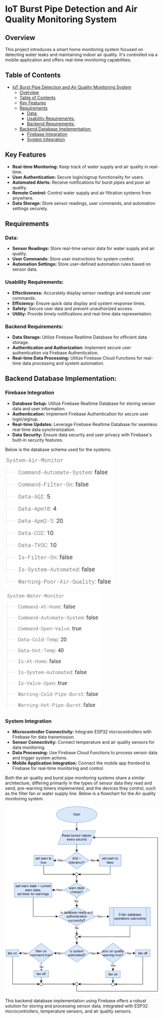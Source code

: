 # IoT Burst Pipe Detection and Air Quality Monitoring System

## Overview
This project introduces a smart home monitoring system focused on detecting water leaks and maintaining indoor air quality. It's controlled via a mobile application and offers real-time monitoring capabilities.

## Table of Contents
- [IoT Burst Pipe Detection and Air Quality Monitoring System](#iot-burst-pipe-detection-and-air-quality-monitoring-system)
  - [Overview](#overview)
  - [Table of Contents](#table-of-contents)
  - [Key Features](#key-features)
  - [Requirements](#requirements)
    - [Data:](#data)
    - [Usability Requirements:](#usability-requirements)
    - [Backend Requirements:](#backend-requirements)
  - [Backend Database Implementation:](#backend-database-implementation)
    - [Firebase Integration](#firebase-integration)
    - [System Integration](#system-integration)


## Key Features
- **Real-time Monitoring:** Keep track of water supply and air quality in real-time.
- **User Authentication:** Secure login/signup functionality for users.
- **Automated Alerts:** Receive notifications for burst pipes and poor air quality.
- **Remote Control:** Control water supply and air filtration systems from anywhere.
- **Data Storage:** Store sensor readings, user commands, and automation settings securely.

## Requirements
### Data:
- **Sensor Readings:** Store real-time sensor data for water supply and air quality.
- **User Commands:** Store user instructions for system control.
- **Automation Settings:** Store user-defined automation rules based on sensor data.

### Usability Requirements:
- **Effectiveness:** Accurately display sensor readings and execute user commands.
- **Efficiency:** Ensure quick data display and system response times.
- **Safety:** Secure user data and prevent unauthorized access.
- **Utility:** Provide timely notifications and real-time data representation.

### Backend Requirements:
- **Data Storage:** Utilize Firebase Realtime Database for efficient data storage.
- **Authentication and Authorization:** Implement secure user authentication via Firebase Authentication.
- **Real-time Data Processing:** Utilize Firebase Cloud Functions for real-time data processing and system automation.

## Backend Database Implementation:
### Firebase Integration
- **Database Setup:** Utilize Firebase Realtime Database for storing sensor data and user information.
- **Authentication:** Implement Firebase Authentication for secure user login/signup.
- **Real-time Updates:** Leverage Firebase Realtime Database for seamless real-time data synchronization.
- **Data Security:** Ensure data security and user privacy with Firebase's built-in security features.

Below is the database schema used for the systems.

![Database schema for the air quality monitoring system.](images/system-air-monitor.PNG)

![Database schema for the burst pipe monitoring system.](images/system-water-monitor.PNG)

### System Integration
- **Microcontroller Connectivity:** Integrate ESP32 microcontrollers with Firebase for data transmission.
- **Sensor Connectivity:** Connect temperature and air quality sensors for data monitoring.
- **Data Processing:** Use Firebase Cloud Functions to process sensor data and trigger system actions.
- **Mobile Application Integration:** Connect the mobile app frontend to Firebase for real-time monitoring and control.

Both the air quality and burst pipe monitoring systems share a similar architecture, differing primarily in the types of sensor data they read and send, pre-warning timers implemented, and the devices they control, such as the filter fan or water supply line. Below is a flowchart for the Air quality monitoring system.

![Flowchart for the air quality monitoring system.](images/air-quality-flowchart.PNG)

This backend database implementation using Firebase offers a robust solution for storing and processing sensor data, integrated with ESP32 microcontrollers, temperature sensors, and air quality sensors.

